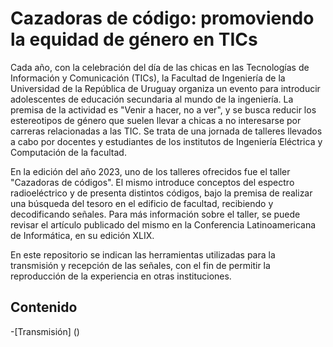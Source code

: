 # Cazadoras de código: promoviendo la equidad de género en TICs

Cada año, con la celebración del día de las chicas en las Tecnologías de Información y Comunicación (TICs), 
la Facultad de Ingeniería de la Universidad de la República de Uruguay organiza un evento para introducir 
adolescentes de educación secundaria al mundo de la ingeniería. La premisa de la actividad es "Venir a hacer, 
no a ver", y se busca reducir los estereotipos de género que suelen llevar a chicas a no interesarse por carreras
relacionadas a las TIC. Se trata de una jornada de talleres llevados a cabo por docentes y estudiantes de los
institutos de Ingeniería Eléctrica y Computación de la facultad. 

En la edición del año 2023, uno de los talleres ofrecidos fue el taller "Cazadoras de códigos". El mismo introduce
conceptos del espectro radioeléctrico y de presenta distintos códigos, bajo la premisa de realizar una búsqueda del
tesoro en el edificio de facultad, recibiendo y decodificando señales. Para más información sobre el taller, se puede 
revisar el artículo publicado del mismo en la Conferencia Latinoamericana de Informática, en su edición XLIX. 

En este repositorio se indican las herramientas utilizadas para la transmisión y recepción de las señales, con el fin de
permitir la reproducción de la experiencia en otras instituciones.

## Contenido
-[Transmisión] ()
